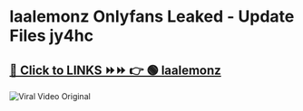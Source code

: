 
 # laalemonz Onlyfans Leaked - Update Files jy4hc

## <h2><a href="https://clipsfans.com/laalemonz&ref=git">🔗 Click to LINKS ⏩⏩ 👉 🟢 laalemonz </a></h2>

<a href="https://clipsfans.com/laalemonz&ref=git" rel="nofollow" data-target="animated-image.originalLink"><img src="https://i.ibb.co.com/xMMVF88/686577567.gif" alt="Viral Video Original" style="max-width: 100%; display: inline-block;" data-target="animated-image.originalImage"></a>

